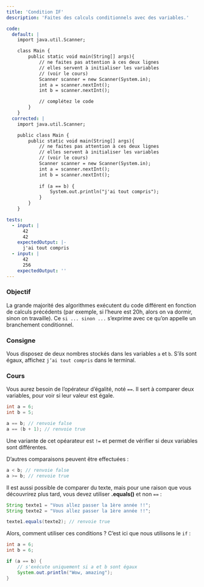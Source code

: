 ```yaml
---
title: 'Condition IF'
description: 'Faites des calculs conditionnels avec des variables.'

code:
  default: |
    import java.util.Scanner;

    class Main {
        public static void main(String[] args){
            // ne faites pas attention à ces deux lignes
            // elles servent à initialiser les variables
            // (voir le cours)
            Scanner scanner = new Scanner(System.in);
            int a = scanner.nextInt();
            int b = scanner.nextInt();

            // complétez le code
        }
    }
  corrected: |
    import java.util.Scanner;

    public class Main {
        public static void main(String[] args){
            // ne faites pas attention à ces deux lignes
            // elles servent à initialiser les variables
            // (voir le cours)
            Scanner scanner = new Scanner(System.in);
            int a = scanner.nextInt();
            int b = scanner.nextInt();
                
            if (a == b) {
                System.out.println("j'ai tout compris");
            }
        }
    }

tests:
  - input: |
      42
      42
    expectedOutput: |-
      j'ai tout compris
  - input: |
      42
      256
    expectedOutput: ''
---
```


### Objectif

La grande majorité des algorithmes exécutent du code différent en fonction de calculs précédents (par exemple, si l’heure est 20h, alors on va dormir, sinon on travaille). Ce `si ... sinon ...` s’exprime avec ce qu’on appelle un branchement conditionnel.

### Consigne

Vous disposez de deux nombres stockés dans les variables `a` et `b`. S’ils sont égaux, affichez `j’ai tout compris` dans le terminal.

### Cours

Vous aurez besoin de l’opérateur d’égalité, noté `==`. Il sert à comparer deux variables, pour voir si leur valeur est égale.

```java
int a = 6;
int b = 5;

a == b; // renvoie false
a == (b + 1); // renvoie true
```

Une variante de cet opéarateur est `!=` et permet de vérifier si deux variables sont différentes.

D’autres comparaisons peuvent être effectuées :

```java
a < b; // renvoie false
a >= b; // renvoie true
```

Il est aussi possible de comparer du texte, mais pour une raison que vous découvrirez plus tard, vous devez utiliser **.equals()** et non `==` :

```java
String texte1 = "Vous allez passer la 1ère année !!";
String texte2 = "Vous allez passer la 1ère année !!";

texte1.equals(texte2); // renvoie true
```

Alors, comment utiliser ces conditions ? C’est ici que nous utilisons le `if` :

```java
int a = 6;
int b = 6;

if (a == b) {
    // s'exécute uniquement si a et b sont égaux
    System.out.println("Wow, amazing");
}
```
